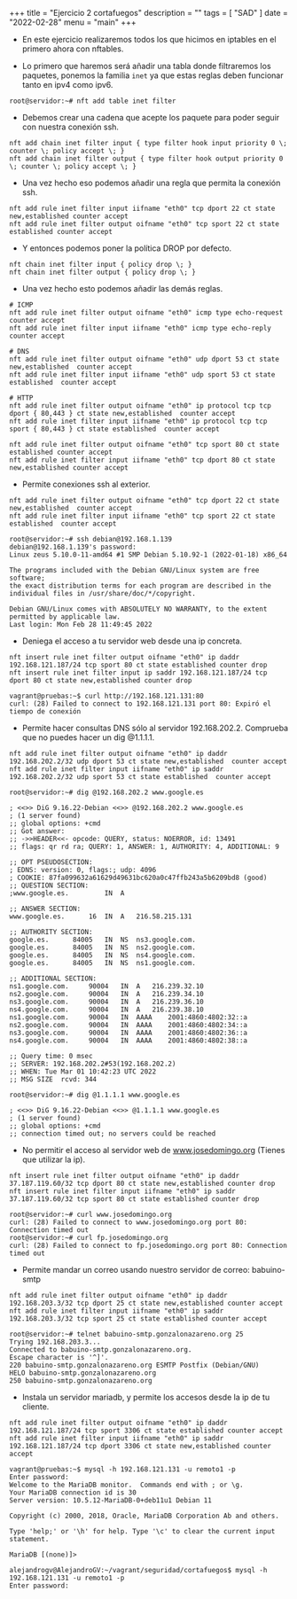 +++
title = "Ejercicio 2 cortafuegos"
description = ""
tags = [
    "SAD"
]
date = "2022-02-28"
menu = "main"
+++

* En este ejercicio realizaremos todos los que hicimos en iptables en el primero ahora con nftables.

* Lo primero que haremos será añadir una tabla donde filtraremos los paquetes, ponemos la familia `inet` ya que estas reglas deben funcionar tanto en ipv4 como ipv6. 

~~~
root@servidor:~# nft add table inet filter
~~~

* Debemos crear una cadena que acepte los paquete para poder seguir con nuestra conexión ssh.

~~~
nft add chain inet filter input { type filter hook input priority 0 \; counter \; policy accept \; }
nft add chain inet filter output { type filter hook output priority 0 \; counter \; policy accept \; }
~~~

* Una vez hecho eso podemos añadir una regla que permita la conexión ssh.

~~~
nft add rule inet filter input iifname "eth0" tcp dport 22 ct state new,established counter accept
nft add rule inet filter output oifname "eth0" tcp sport 22 ct state established counter accept
~~~

* Y entonces podemos poner la política DROP por defecto.

~~~
nft chain inet filter input { policy drop \; }
nft chain inet filter output { policy drop \; }
~~~

* Una vez hecho esto podemos añadir las demás reglas.

~~~
# ICMP
nft add rule inet filter output oifname "eth0" icmp type echo-request counter accept
nft add rule inet filter input iifname "eth0" icmp type echo-reply counter accept

# DNS
nft add rule inet filter output oifname "eth0" udp dport 53 ct state new,established  counter accept
nft add rule inet filter input iifname "eth0" udp sport 53 ct state established  counter accept

# HTTP
nft add rule inet filter output oifname "eth0" ip protocol tcp tcp dport { 80,443 } ct state new,established  counter accept
nft add rule inet filter input iifname "eth0" ip protocol tcp tcp sport { 80,443 } ct state established  counter accept

nft add rule inet filter output oifname "eth0" tcp sport 80 ct state established counter accept
nft add rule inet filter input iifname "eth0" tcp dport 80 ct state new,established counter accept
~~~

* Permite conexiones ssh al exterior.

~~~
nft add rule inet filter output oifname "eth0" tcp dport 22 ct state new,established  counter accept
nft add rule inet filter input iifname "eth0" tcp sport 22 ct state established  counter accept
~~~

~~~
root@servidor:~# ssh debian@192.168.1.139
debian@192.168.1.139's password: 
Linux zeus 5.10.0-11-amd64 #1 SMP Debian 5.10.92-1 (2022-01-18) x86_64

The programs included with the Debian GNU/Linux system are free software;
the exact distribution terms for each program are described in the
individual files in /usr/share/doc/*/copyright.

Debian GNU/Linux comes with ABSOLUTELY NO WARRANTY, to the extent
permitted by applicable law.
Last login: Mon Feb 28 11:49:45 2022
~~~

* Deniega el acceso a tu servidor web desde una ip concreta.

~~~
nft insert rule inet filter output oifname "eth0" ip daddr 192.168.121.187/24 tcp sport 80 ct state established counter drop
nft insert rule inet filter input ip saddr 192.168.121.187/24 tcp dport 80 ct state new,established counter drop
~~~

~~~
vagrant@pruebas:~$ curl http://192.168.121.131:80
curl: (28) Failed to connect to 192.168.121.131 port 80: Expiró el tiempo de conexión
~~~

* Permite hacer consultas DNS sólo al servidor 192.168.202.2. Comprueba que no puedes hacer un dig @1.1.1.1.

~~~
nft add rule inet filter output oifname "eth0" ip daddr 192.168.202.2/32 udp dport 53 ct state new,established  counter accept
nft add rule inet filter input iifname "eth0" ip saddr 192.168.202.2/32 udp sport 53 ct state established  counter accept
~~~

~~~
root@servidor:~# dig @192.168.202.2 www.google.es

; <<>> DiG 9.16.22-Debian <<>> @192.168.202.2 www.google.es
; (1 server found)
;; global options: +cmd
;; Got answer:
;; ->>HEADER<<- opcode: QUERY, status: NOERROR, id: 13491
;; flags: qr rd ra; QUERY: 1, ANSWER: 1, AUTHORITY: 4, ADDITIONAL: 9

;; OPT PSEUDOSECTION:
; EDNS: version: 0, flags:; udp: 4096
; COOKIE: 87fa099632a61629d49631bc620a0c47ffb243a5b6209bd8 (good)
;; QUESTION SECTION:
;www.google.es.			IN	A

;; ANSWER SECTION:
www.google.es.		16	IN	A	216.58.215.131

;; AUTHORITY SECTION:
google.es.		84005	IN	NS	ns3.google.com.
google.es.		84005	IN	NS	ns2.google.com.
google.es.		84005	IN	NS	ns4.google.com.
google.es.		84005	IN	NS	ns1.google.com.

;; ADDITIONAL SECTION:
ns1.google.com.		90004	IN	A	216.239.32.10
ns2.google.com.		90004	IN	A	216.239.34.10
ns3.google.com.		90004	IN	A	216.239.36.10
ns4.google.com.		90004	IN	A	216.239.38.10
ns1.google.com.		90004	IN	AAAA	2001:4860:4802:32::a
ns2.google.com.		90004	IN	AAAA	2001:4860:4802:34::a
ns3.google.com.		90004	IN	AAAA	2001:4860:4802:36::a
ns4.google.com.		90004	IN	AAAA	2001:4860:4802:38::a

;; Query time: 0 msec
;; SERVER: 192.168.202.2#53(192.168.202.2)
;; WHEN: Tue Mar 01 10:42:23 UTC 2022
;; MSG SIZE  rcvd: 344
~~~

~~~
root@servidor:~# dig @1.1.1.1 www.google.es

; <<>> DiG 9.16.22-Debian <<>> @1.1.1.1 www.google.es
; (1 server found)
;; global options: +cmd
;; connection timed out; no servers could be reached
~~~

* No permitir el acceso al servidor web de www.josedomingo.org (Tienes que utilizar la ip).

~~~
nft insert rule inet filter output oifname "eth0" ip daddr 37.187.119.60/32 tcp dport 80 ct state new,established counter drop
nft insert rule inet filter input iifname "eth0" ip saddr 37.187.119.60/32 tcp sport 80 ct state established counter drop
~~~

~~~
root@servidor:~# curl www.josedomingo.org
curl: (28) Failed to connect to www.josedomingo.org port 80: Connection timed out
root@servidor:~# curl fp.josedomingo.org
curl: (28) Failed to connect to fp.josedomingo.org port 80: Connection timed out
~~~

* Permite mandar un correo usando nuestro servidor de correo: babuino-smtp

~~~
nft add rule inet filter output oifname "eth0" ip daddr 192.168.203.3/32 tcp dport 25 ct state new,established counter accept
nft add rule inet filter input iifname "eth0" ip saddr 192.168.203.3/32 tcp sport 25 ct state established counter accept
~~~

~~~
root@servidor:~# telnet babuino-smtp.gonzalonazareno.org 25
Trying 192.168.203.3...
Connected to babuino-smtp.gonzalonazareno.org.
Escape character is '^]'.
220 babuino-smtp.gonzalonazareno.org ESMTP Postfix (Debian/GNU)
HELO babuino-smtp.gonzalonazareno.org
250 babuino-smtp.gonzalonazareno.org

~~~

* Instala un servidor mariadb, y permite los accesos desde la ip de tu cliente.

~~~
nft add rule inet filter output oifname "eth0" ip daddr 192.168.121.187/24 tcp sport 3306 ct state established counter accept
nft add rule inet filter input iifname "eth0" ip saddr 192.168.121.187/24 tcp dport 3306 ct state new,established counter accept
~~~

~~~
vagrant@pruebas:~$ mysql -h 192.168.121.131 -u remoto1 -p
Enter password: 
Welcome to the MariaDB monitor.  Commands end with ; or \g.
Your MariaDB connection id is 30
Server version: 10.5.12-MariaDB-0+deb11u1 Debian 11

Copyright (c) 2000, 2018, Oracle, MariaDB Corporation Ab and others.

Type 'help;' or '\h' for help. Type '\c' to clear the current input statement.

MariaDB [(none)]> 
~~~

~~~
alejandrogv@AlejandroGV:~/vagrant/seguridad/cortafuegos$ mysql -h 192.168.121.131 -u remoto1 -p
Enter password: 

~~~